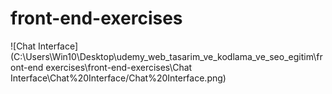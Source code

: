 # front-end-exercises

![Chat Interface](C:\Users\Win10\Desktop\udemy_web_tasarim_ve_kodlama_ve_seo_egitim\front-end exercises\front-end-exercises\Chat Interface\Chat%20Interface/Chat%20Interface.png)
